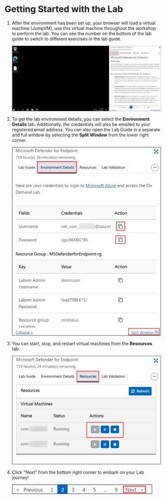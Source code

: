 # Getting Started with the Lab

1. After the environment has been set up, your browser will load a virtual machine (JumpVM), use this virtual machine throughout the workshop to perform the lab. You can see the number on the bottom of the lab guide to switch to different exercises in the lab guide.

   ![](../Media/lab-01.png)
 
1. To get the lab environment details, you can select the **Environment Details** tab. Additionally, the credentials will also be emailed to your registered email address. You can also open the Lab Guide in a separate and full window by selecting the **Split Window** from the lower right corner. 

    ![](../Media/intro-2.png)

1. You can start, stop, and restart virtual machines from the **Resources** tab.

   ![](../Media/intro-3.png)

1. Click "Next" from the bottom right corner to embark on your Lab journey!
 
   ![Start Your Azure Journey](../Media/next.png)